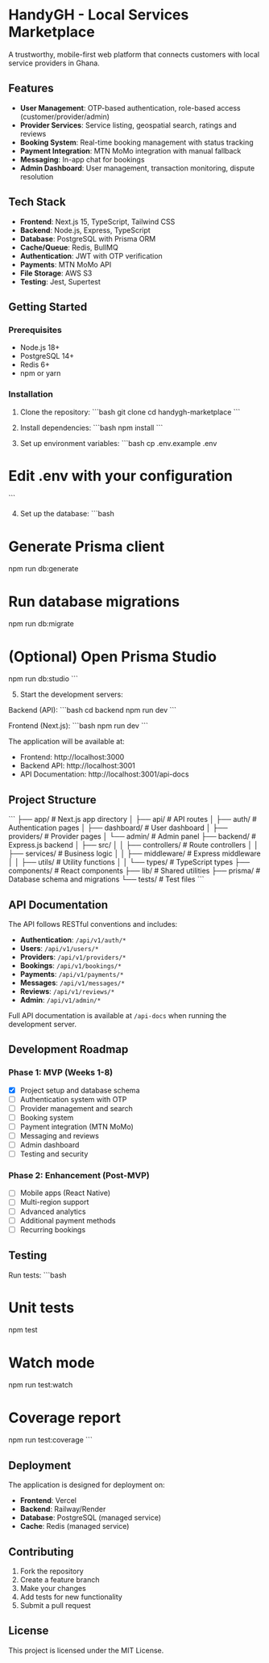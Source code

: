 # HandyGH - Local Services Marketplace

A trustworthy, mobile-first web platform that connects customers with local service providers in Ghana.

## Features

- **User Management**: OTP-based authentication, role-based access (customer/provider/admin)
- **Provider Services**: Service listing, geospatial search, ratings and reviews
- **Booking System**: Real-time booking management with status tracking
- **Payment Integration**: MTN MoMo integration with manual fallback
- **Messaging**: In-app chat for bookings
- **Admin Dashboard**: User management, transaction monitoring, dispute resolution

## Tech Stack

- **Frontend**: Next.js 15, TypeScript, Tailwind CSS
- **Backend**: Node.js, Express, TypeScript
- **Database**: PostgreSQL with Prisma ORM
- **Cache/Queue**: Redis, BullMQ
- **Authentication**: JWT with OTP verification
- **Payments**: MTN MoMo API
- **File Storage**: AWS S3
- **Testing**: Jest, Supertest

## Getting Started

### Prerequisites

- Node.js 18+ 
- PostgreSQL 14+
- Redis 6+
- npm or yarn

### Installation

1. Clone the repository:
\`\`\`bash
git clone <repository-url>
cd handygh-marketplace
\`\`\`

2. Install dependencies:
\`\`\`bash
npm install
\`\`\`

3. Set up environment variables:
\`\`\`bash
cp .env.example .env
# Edit .env with your configuration
\`\`\`

4. Set up the database:
\`\`\`bash
# Generate Prisma client
npm run db:generate

# Run database migrations
npm run db:migrate

# (Optional) Open Prisma Studio
npm run db:studio
\`\`\`

5. Start the development servers:

Backend (API):
\`\`\`bash
cd backend
npm run dev
\`\`\`

Frontend (Next.js):
\`\`\`bash
npm run dev
\`\`\`

The application will be available at:
- Frontend: http://localhost:3000
- Backend API: http://localhost:3001
- API Documentation: http://localhost:3001/api-docs

## Project Structure

\`\`\`
├── app/                    # Next.js app directory
│   ├── api/               # API routes
│   ├── auth/              # Authentication pages
│   ├── dashboard/         # User dashboard
│   ├── providers/         # Provider pages
│   └── admin/             # Admin panel
├── backend/               # Express.js backend
│   ├── src/
│   │   ├── controllers/   # Route controllers
│   │   ├── services/      # Business logic
│   │   ├── middleware/    # Express middleware
│   │   ├── utils/         # Utility functions
│   │   └── types/         # TypeScript types
├── components/            # React components
├── lib/                   # Shared utilities
├── prisma/               # Database schema and migrations
└── tests/                # Test files
\`\`\`

## API Documentation

The API follows RESTful conventions and includes:

- **Authentication**: `/api/v1/auth/*`
- **Users**: `/api/v1/users/*`
- **Providers**: `/api/v1/providers/*`
- **Bookings**: `/api/v1/bookings/*`
- **Payments**: `/api/v1/payments/*`
- **Messages**: `/api/v1/messages/*`
- **Reviews**: `/api/v1/reviews/*`
- **Admin**: `/api/v1/admin/*`

Full API documentation is available at `/api-docs` when running the development server.

## Development Roadmap

### Phase 1: MVP (Weeks 1-8)
- [x] Project setup and database schema
- [ ] Authentication system with OTP
- [ ] Provider management and search
- [ ] Booking system
- [ ] Payment integration (MTN MoMo)
- [ ] Messaging and reviews
- [ ] Admin dashboard
- [ ] Testing and security

### Phase 2: Enhancement (Post-MVP)
- [ ] Mobile apps (React Native)
- [ ] Multi-region support
- [ ] Advanced analytics
- [ ] Additional payment methods
- [ ] Recurring bookings

## Testing

Run tests:
\`\`\`bash
# Unit tests
npm test

# Watch mode
npm run test:watch

# Coverage report
npm run test:coverage
\`\`\`

## Deployment

The application is designed for deployment on:
- **Frontend**: Vercel
- **Backend**: Railway/Render
- **Database**: PostgreSQL (managed service)
- **Cache**: Redis (managed service)

## Contributing

1. Fork the repository
2. Create a feature branch
3. Make your changes
4. Add tests for new functionality
5. Submit a pull request

## License

This project is licensed under the MIT License.
